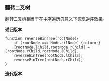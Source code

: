 ### **翻转二叉树**
翻转二叉树相当于在中序遍历的意义下实现逆序效果。

**递归版本**

	function reverseBinTree(rootNode){
		if (rootNode === Node.nilNode) {return;}
		[rootNode.lChild,rootNode.rChild] = [rootNode.rChild,rootNode.lChild];
		reverseBinTree(rootNode.lChild);
		reverseBinTree(rootNode.rChild);	
	}


**迭代版本**
